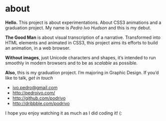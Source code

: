 # about
**Hello.** This project is about experimentations.About CSS3 animations and a graduation project.My name is *Pedro Ivo Hudson* and this is my debut.**The Good Man** is about visual transcription of a narrative.Transformed into HTML elements and animated in CSS3, this project aims its efforts to build an animation, in a web browser.**Without images**, just Unicode characters and shapes, it’s intended to run smoothly in modern browsers and to be as *scalable* as possible.**Also**, this is my graduation project. I’m majoring in Graphic Design.If you’d like to talk, *get in touch*

+ ivo.pedro@gmail.com
+ http://pedroivo.com/
+ http://github.com/podrivo
+ http://dribbble.com/podrivo
I hope you enjoy watching it as much as I did coding it! (: